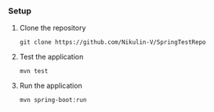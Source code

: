 ### Setup

1. Clone the repository
    ```shell
    git clone https://github.com/Nikulin-V/SpringTestRepo
    ```

2. Test the application
   ```shell
   mvn test
   ```

3. Run the application
    ```shell
    mvn spring-boot:run
    ```